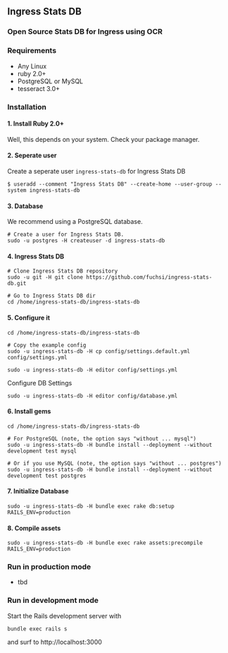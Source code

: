 ## Ingress Stats DB

### Open Source Stats DB for Ingress using OCR

### Requirements
* Any Linux
* ruby 2.0+
* PostgreSQL or MySQL
* tesseract 3.0+

### Installation

#### 1. Install Ruby 2.0+
Well, this depends on your system.
Check your package manager.

#### 2. Seperate user
Create a seperate user `ingress-stats-db` for Ingress Stats DB

    $ useradd --comment "Ingress Stats DB" --create-home --user-group --system ingress-stats-db

#### 3. Database
We recommend using a PostgreSQL database.

    # Create a user for Ingress Stats DB.
    sudo -u postgres -H createuser -d ingress-stats-db

#### 4. Ingress Stats DB

    # Clone Ingress Stats DB repository
    sudo -u git -H git clone https://github.com/fuchsi/ingress-stats-db.git

    # Go to Ingress Stats DB dir
    cd /home/ingress-stats-db/ingress-stats-db

#### 5. Configure it

    cd /home/ingress-stats-db/ingress-stats-db

    # Copy the example config
    sudo -u ingress-stats-db -H cp config/settings.default.yml config/settings.yml

    sudo -u ingress-stats-db -H editor config/settings.yml

Configure DB Settings

    sudo -u ingress-stats-db -H editor config/database.yml

#### 6. Install gems

    cd /home/ingress-stats-db/ingress-stats-db

    # For PostgreSQL (note, the option says "without ... mysql")
    sudo -u ingress-stats-db -H bundle install --deployment --without development test mysql

    # Or if you use MySQL (note, the option says "without ... postgres")
    sudo -u ingress-stats-db -H bundle install --deployment --without development test postgres

#### 7. Initialize Database

    sudo -u ingress-stats-db -H bundle exec rake db:setup RAILS_ENV=production

#### 8. Compile assets

    sudo -u ingress-stats-db -H bundle exec rake assets:precompile RAILS_ENV=production

### Run in production mode
* tbd

### Run in development mode

Start the Rails development server with

    bundle exec rails s

and surf to http://localhost:3000

